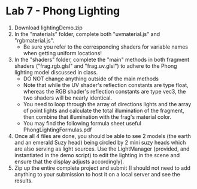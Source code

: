 # Lab 7 - Phong Lighting

1. Download lightingDemo.zip
2. In the "materials" folder, complete both "uvmaterial.js" and "rgbmaterial.js".
    - Be sure you refer to the corresponding shaders for variable names when getting uniform locations!
3. In the "shaders" folder, complete the "main" methods in both fragment shaders ("frag.rgb.glsl" and "frag.uv.glsl") to adhere to the Phong lighting model discussed in class.
    - DO NOT change anything outside of the main methods
    - Note that while the UV shader's reflection constants are type float, whereas the RGB shader's reflection constants are type vec3, the two shaders will be nearly identical.
    - You need to loop through the array of directions lights and the array of point lights and calculate the total illumination of the fragment, then combine that illumination with the frag's material color.
    - You may find the following formula sheet useful PhongLightingFormulas.pdf
4. Once all 4 files are done, you should be able to see 2 models (the earth and an emerald Suzy head) being circled by 2 mini suzy heads which are also serving as light sources. Use the LightManager (provided, and instantiated in the demo script) to edit the lighting in the scene and ensure that the display adjusts accordingly).
5. Zip up the entire complete project and submit (I should not need to add anything to your submission to host it on a local server and see the results.